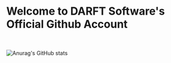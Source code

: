 <h1>Welcome to DARFT Software's Official Github Account</h1>

<br>

![Anurag's GitHub stats](https://github-readme-stats.vercel.app/api?username=DARFT-software&show_icons=true&theme=radical)
<br>

